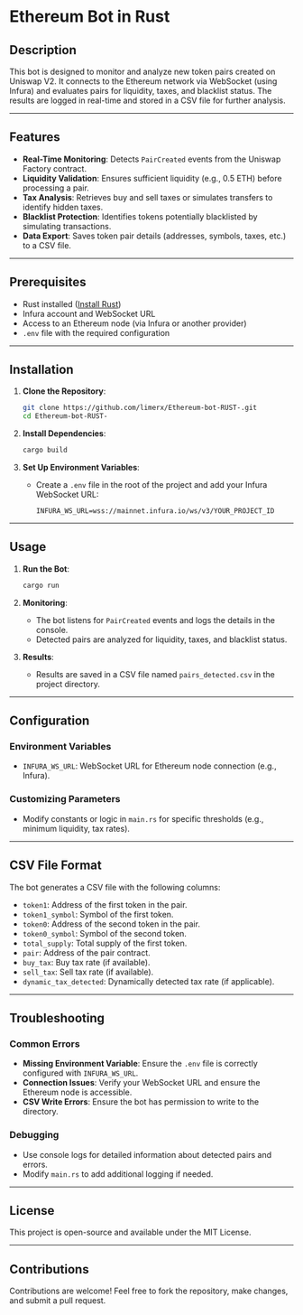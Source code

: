 # Ethereum Bot in Rust

## Description
This bot is designed to monitor and analyze new token pairs created on Uniswap V2. It connects to the Ethereum network via WebSocket (using Infura) and evaluates pairs for liquidity, taxes, and blacklist status. The results are logged in real-time and stored in a CSV file for further analysis.

---

## Features
- **Real-Time Monitoring**: Detects `PairCreated` events from the Uniswap Factory contract.
- **Liquidity Validation**: Ensures sufficient liquidity (e.g., 0.5 ETH) before processing a pair.
- **Tax Analysis**: Retrieves buy and sell taxes or simulates transfers to identify hidden taxes.
- **Blacklist Protection**: Identifies tokens potentially blacklisted by simulating transactions.
- **Data Export**: Saves token pair details (addresses, symbols, taxes, etc.) to a CSV file.

---

## Prerequisites
- Rust installed ([Install Rust](https://rustup.rs/))
- Infura account and WebSocket URL
- Access to an Ethereum node (via Infura or another provider)
- `.env` file with the required configuration

---

## Installation
1. **Clone the Repository**:
   ```bash
   git clone https://github.com/limerx/Ethereum-bot-RUST-.git
   cd Ethereum-bot-RUST-
   ```

2. **Install Dependencies**:
   ```bash
   cargo build
   ```

3. **Set Up Environment Variables**:
   - Create a `.env` file in the root of the project and add your Infura WebSocket URL:
     ```env
     INFURA_WS_URL=wss://mainnet.infura.io/ws/v3/YOUR_PROJECT_ID
     ```

---

## Usage
1. **Run the Bot**:
   ```bash
   cargo run
   ```

2. **Monitoring**:
   - The bot listens for `PairCreated` events and logs the details in the console.
   - Detected pairs are analyzed for liquidity, taxes, and blacklist status.

3. **Results**:
   - Results are saved in a CSV file named `pairs_detected.csv` in the project directory.

---

## Configuration
### Environment Variables
- `INFURA_WS_URL`: WebSocket URL for Ethereum node connection (e.g., Infura).

### Customizing Parameters
- Modify constants or logic in `main.rs` for specific thresholds (e.g., minimum liquidity, tax rates).

---

## CSV File Format
The bot generates a CSV file with the following columns:
- `token1`: Address of the first token in the pair.
- `token1_symbol`: Symbol of the first token.
- `token0`: Address of the second token in the pair.
- `token0_symbol`: Symbol of the second token.
- `total_supply`: Total supply of the first token.
- `pair`: Address of the pair contract.
- `buy_tax`: Buy tax rate (if available).
- `sell_tax`: Sell tax rate (if available).
- `dynamic_tax_detected`: Dynamically detected tax rate (if applicable).

---

## Troubleshooting
### Common Errors
- **Missing Environment Variable**: Ensure the `.env` file is correctly configured with `INFURA_WS_URL`.
- **Connection Issues**: Verify your WebSocket URL and ensure the Ethereum node is accessible.
- **CSV Write Errors**: Ensure the bot has permission to write to the directory.

### Debugging
- Use console logs for detailed information about detected pairs and errors.
- Modify `main.rs` to add additional logging if needed.

---

## License
This project is open-source and available under the MIT License.

---

## Contributions
Contributions are welcome! Feel free to fork the repository, make changes, and submit a pull request.
